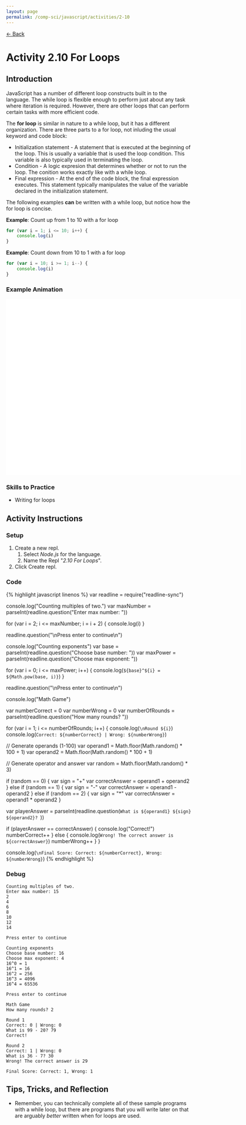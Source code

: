 ```yaml
---
layout: page
permalink: /comp-sci/javascript/activities/2-10
---
```


[← Back](../)

# Activity 2.10 For Loops

## Introduction

JavaScript has a number of different loop constructs built in to the language. The while loop is flexible enough to perform just about any task where iteration is required. However, there are other loops that can perform certain tasks with more efficient code.

The **for loop** is similar in nature to a while loop, but it has a different organization. There are three parts to a for loop, not inluding the usual keyword and code block:
- Initialization statement - A statement that is executed at the beginning of the loop. This is usually a variable that is used the loop condition. This variable is also typically used in terminating the loop.
- Condition - A logic expresion that determines whether or not to run  the loop. The conition works exactly like with a while loop.
- Final expression - At the end of the code block, the final expression executes. This statement typically manipulates the value of the variable declared in the initialization statement.

The following examples **can** be written with a while loop, but notice how the for loop is concise.

**Example**: Count up from 1 to 10 with a for loop
```js
for (var i = 1; i <= 10; i++) {
    console.log(i)
}
```

**Example**: Count down from 10 to 1 with a for loop
```js
for (var i = 10; i >= 1; i--) {
    console.log(i)
}
```

### Example Animation

<!-- Begin Canvas Animation -->

<div id="animation_container" style="background-color:rgba(255, 255, 255, 1.00); width:640px; height:480px">
  <canvas id="canvas" width="640" height="480" style="position: absolute; display: block; background-color:rgba(255, 255, 255, 1.00);"></canvas>
  <div id="dom_overlay_container" style="pointer-events:none; overflow:hidden; width:640px; height:480px; position: absolute; left: 0px; top: 0px; display: block;">
  </div>
</div>

<script src="https://code.createjs.com/1.0.0/createjs.min.js"></script>
<script src="/assets/js/for-loop-animation.js"></script>
<script>
var canvas, stage, exportRoot, anim_container, dom_overlay_container, fnStartAnimation;
(function init() {
	canvas = document.getElementById("canvas");
	anim_container = document.getElementById("animation_container");
	dom_overlay_container = document.getElementById("dom_overlay_container");
	var comp=AdobeAn.getComposition("C756B9C09D06134D9B51CB30F8548AFC");
	var lib=comp.getLibrary();
	handleComplete({},comp);
})()
function handleComplete(evt,comp) {
	//This function is always called, irrespective of the content. You can use the variable "stage" after it is created in token create_stage.
	var lib=comp.getLibrary();
	var ss=comp.getSpriteSheet();
	exportRoot = new lib.ForLoopAnimation();
	stage = new lib.Stage(canvas);	
	//Registers the "tick" event listener.
	fnStartAnimation = function() {
		stage.addChild(exportRoot);
		createjs.Ticker.framerate = lib.properties.fps;
		createjs.Ticker.addEventListener("tick", stage);
	}	    
	//Code to support hidpi screens and responsive scaling.
	AdobeAn.makeResponsive(true,'width',false,1,[canvas,anim_container,dom_overlay_container]);	
	AdobeAn.compositionLoaded(lib.properties.id);
	fnStartAnimation();
}
</script>

<!-- End Canvas Animation -->

### Skills to Practice

- Writing for loops

## Activity Instructions

### Setup

1. Create a new repl.
    1. Select *Node.js* for the language.
    2. Name the Repl "*2.10 For Loops*".
2. Click Create repl.

### Code

{% highlight javascript linenos %}
var readline = require("readline-sync")


console.log("Counting multiples of two.")
var maxNumber = parseInt(readline.question("Enter max number: "))

for (var i = 2; i <= maxNumber; i = i + 2) {
    console.log(i)
}


readline.question("\nPress enter to continue\n")


console.log("Counting exponents")
var base = parseInt(readline.question("Choose base number: "))
var maxPower = parseInt(readline.question("Choose max exponent: "))

for (var i = 0; i <= maxPower; i++) {
    console.log(`${base}^${i} = ${Math.pow(base, i)}`)
}


readline.question("\nPress enter to continue\n")


console.log("Math Game")

var numberCorrect = 0
var numberWrong = 0
var numberOfRounds = parseInt(readline.question("How many rounds? "))

for (var i = 1; i <= numberOfRounds; i++) {
  console.log(`\nRound ${i}`)
  console.log(`Correct: ${numberCorrect} | Wrong: ${numberWrong}`)

  // Generate operands (1-100)
  var operand1 = Math.floor(Math.random() * 100 + 1)
  var operand2 = Math.floor(Math.random() * 100 + 1)

  // Generate operator and answer
  var random = Math.floor(Math.random() * 3)

  if (random == 0) {
    var sign = "+"
    var correctAnswer = operand1 + operand2
  }
  else if (random == 1) {
    var sign = "-"
    var correctAnswer = operand1 - operand2
  }
  else if (random == 2) {
    var sign = "*"
    var correctAnswer = operand1 * operand2
  }

  var playerAnswer = parseInt(readline.question(`What is ${operand1} ${sign} ${operand2}? `))

  if (playerAnswer == correctAnswer) {
    console.log("Correct!")
    numberCorrect++
  }
  else {
    console.log(`Wrong! The correct answer is ${correctAnswer}`)
    numberWrong++
  }
}

console.log(`\nFinal Score: Correct: ${numberCorrect}, Wrong: ${numberWrong}`)
{% endhighlight %}

### Debug

```
Counting multiples of two.
Enter max number: 15
2
4
6
8
10
12
14

Press enter to continue

Counting exponents
Choose base number: 16
Choose max exponent: 4
16^0 = 1
16^1 = 16
16^2 = 256
16^3 = 4096
16^4 = 65536

Press enter to continue

Math Game
How many rounds? 2

Round 1
Correct: 0 | Wrong: 0
What is 99 - 20? 79
Correct!

Round 2
Correct: 1 | Wrong: 0
What is 36 - 7? 30
Wrong! The correct answer is 29

Final Score: Correct: 1, Wrong: 1
```

## Tips, Tricks, and Reflection

- Remember, you can technically complete all of these sample programs with a while loop, but there are programs that you will write later on that are arguably *better* written when for loops are used.